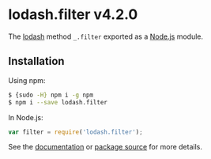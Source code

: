 # lodash.filter v4.2.0

The [lodash](https://lodash.com/) method `_.filter` exported as a [Node.js](https://nodejs.org/) module.

## Installation

Using npm:
```bash
$ {sudo -H} npm i -g npm
$ npm i --save lodash.filter
```

In Node.js:
```js
var filter = require('lodash.filter');
```

See the [documentation](https://lodash.com/docs#filter) or [package source](https://github.com/lodash/lodash/blob/4.2.0-npm-packages/lodash.filter) for more details.
